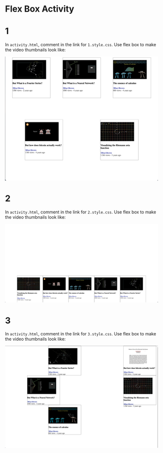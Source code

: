 # Flex Box Activity

# 1

In `activity.html`, comment in the link for `1.style.css`.
Use flex box to make the video thumbnails look like:

![](assets/problem-1.png)

# 2

In `activity.html`, comment in the link for `2.style.css`.
Use flex box to make the video thumbnails look like:

![](assets/problem-2.png)

# 3

In `activity.html`, comment in the link for `3.style.css`.
Use flex box to make the video thumbnails look like:

![](assets/problem-3.png)
